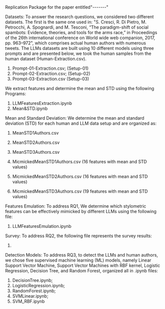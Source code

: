 Replication Package for the paper entitled"-------"

Datasets: To answer the research questions, we considered two different datasets. The first is the same one used in: "S. Cresci, R. Di Pietro, M. Petrocchi, A. Spognardi, and M. Tesconi, “The paradigm-shift of social spambots: Evidence, theories, and tools for the arms race,” in Proceedings of the 26th international conference on World wide web companion, 2017, pp. 963–972", which comprises actual human authors with numerous tweets. The LLMs datasets are built using 10 different models using three prompts and are presented below, we took the human samples from the human dataset (Human-Extraction.csv).

1. Prompt-01-Extraction.csv; (Setup-01)
2. Prompt-02-Extraction.csv; (Setup-02)
3. Prompt-03-Extraction.csv (Setup-03)

We extract features and determine the mean and STD using the following Programs:

1. LLMFeaturesExtraction.ipynb
2. Mean&STD.ipynb

Mean and Standard Deviation: We determine the mean and standard deviation (STD) for each human and LLM data setup and are organized as: 

1. MeanSTD1Authors.csv 
2. MeanSTD2Authors.csv  
3. MeanSTD3Authors.csv  

1. MicmickedMeanSTD1Authors.csv (16 features with mean and STD values)
2. MicmickedMeanSTD2Authors.csv (16 features with mean and STD values)
3. MicmickedMeanSTD3Authors.csv (19 features with mean and STD values)


Features Emulation: To address RQ1, We determine which stylometric features can be effectively mimicked by different LLMs using the following file:

1. LLMFeaturesEmulation.ipynb

Survey: To address RQ2, the following file represents the survey results:

1.

Detection Models: To address RQ3, to detect the LLMs and human authors, we chose five supervised machine learning (ML) models, namely Linear Support Vector Machine, Support Vector Machines with RBF kernel, Logistic Regression, Decision Tree, and Random Forest, organized all in .ipynb files:

1. DecisionTree.ipynb;
2. LogisticRegression.ipynb;
3. RandomForest.ipynb;
4. SVMLinear.ipynb;
5. SVM_RBF.ipynb
